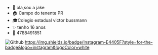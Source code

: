  - 🌸 ola,sou a jake
 - 🏠 Campo do tenente PR
 - 🎓Colegio estadual victor bussmann
 - ✨ tenho 16 anos
 - 📱 4788491851
 
 
 ![Github](https://img.shields.io/badge/GitHub-100000?style=for-the-badge&logo=github&logoColor=white)
https://img.shields.io/badge/Instagram-E4405F?style=for-the-badge&logo=instagram&logoColor=white
